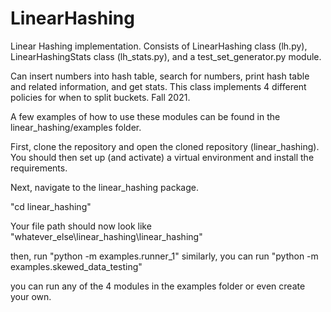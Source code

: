# LinearHashing

Linear Hashing implementation. Consists of LinearHashing class (lh.py), LinearHashingStats class (lh_stats.py), and a test_set_generator.py module. 

Can insert numbers into hash table, search for numbers, print hash table and related information, and get stats. This class implements 4 different policies for when to split buckets. Fall 2021.

A few examples of how to use these modules can be found in the linear_hashing/examples folder. 

First, clone the repository and open the cloned repository (linear_hashing).
You should then set up (and activate) a virtual environment and install the requirements.

Next, navigate to the linear_hashing package. 

"cd linear_hashing" 

Your file path should now look like "whatever_else\linear_hashing\linear_hashing"

then, run "python -m examples.runner_1" 
similarly, you can run "python -m examples.skewed_data_testing" 

you can run any of the 4 modules in the examples folder or even create your own. 

